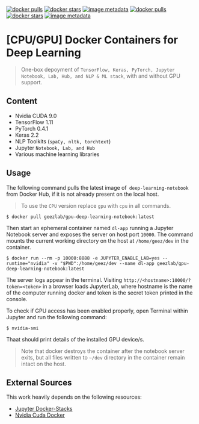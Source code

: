 [![docker pulls](https://img.shields.io/docker/pulls/geezlab/gpu-deep-learning-notebook.svg)](https://hub.docker.com/r/geezlab/gpu-deep-learning-notebook/) [![docker stars](https://img.shields.io/docker/stars/geezlab/gpu-deep-learning-notebook.svg)](https://hub.docker.com/r/geezlab/gpu-deep-learning-notebook/) [![image metadata](https://images.microbadger.com/badges/image/geezlab/gpu-deep-learning-notebook.svg)](https://microbadger.com/images/geezlab/gpu-deep-learning-notebook "geezlab/gpu-deep-learning-notebook image metadata") [![docker pulls](https://img.shields.io/docker/pulls/geezlab/cpu-deep-learning-notebook.svg)](https://hub.docker.com/r/geezlab/cpu-deep-learning-notebook/) [![docker stars](https://img.shields.io/docker/stars/geezlab/cpu-deep-learning-notebook.svg)](https://hub.docker.com/r/geezlab/cpu-deep-learning-notebook/) [![image metadata](https://images.microbadger.com/badges/image/geezlab/cpu-deep-learning-notebook.svg)](https://microbadger.com/images/geezlab/cpu-deep-learning-notebook "geezlab/cpu-deep-learning-notebook image metadata")

# [CPU/GPU] Docker Containers for Deep Learning

> One-box depoyment of `TensorFlow, Keras, PyTorch, Jupyter Notebook, Lab, Hub, and NLP & ML stack`, with and without GPU support.


## Content

- Nvidia CUDA 9.0
- TensorFlow 1.11
- PyTorch 0.4.1
- Keras 2.2
- NLP Toolkits (`spaCy, nltk, torchtext`)
- Jupyter `Notebook, Lab, and Hub`
- Various machine learning libraries


## Usage

The following command pulls the latest image of` deep-learning-notebook` from Docker Hub, if it is not already present on the local host. 

> To use the `CPU` version replace `gpu` with `cpu` in all commands.

```
$ docker pull geezlab/gpu-deep-learning-notebook:latest
```

Then start an ephemeral container named `dl-app` running a Jupyter Notebook server and exposes the server on host port `10000`. The command mounts the current working directory on the host at `/home/geez/dev` in the container. 

```
$ docker run --rm -p 10000:8888 -e JUPYTER_ENABLE_LAB=yes --runtime="nvidia" -v "$PWD":/home/geez/dev --name dl-app geezlab/gpu-deep-learning-notebook:latest
```

The server logs appear in the terminal. Visiting `http://<hostname>:10000/?token=<token>` in a browser loads JupyterLab, where hostname is the name of the computer running docker and token is the secret token printed in the console. 

To check if GPU access has been enabled properly, open Terminal within Jupyter and run the following command:

```
$ nvidia-smi
```

Thaat should print details of the installed GPU device/s.

> Note that docker destroys the container after the notebook server exits, but all files written to `~/dev` directory in the container remain intact on the host.  


## External Sources

This work heavily depends on the following resources:

- [Jupyter Docker-Stacks](https://github.com/jupyter/docker-stacks/)
- [Nvidia Cuda Docker](https://gitlab.com/nvidia/cuda/)


